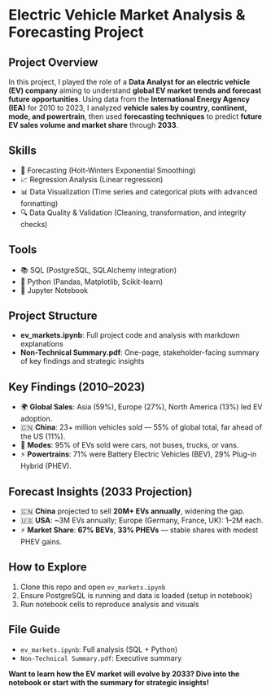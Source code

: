 # Electric Vehicle Market Analysis & Forecasting Project

## Project Overview

In this project, I played the role of a **Data Analyst for an electric vehicle (EV) company** aiming to understand **global EV market trends and forecast future opportunities**. Using data from the **International Energy Agency (IEA)** for 2010 to 2023, I analyzed **vehicle sales by country, continent, mode, and powertrain**, then used **forecasting techniques** to predict **future EV sales volume and market share** through **2033**.

## Skills

- 🔮 Forecasting (Holt-Winters Exponential Smoothing)
- 📈 Regression Analysis (Linear regression)
- 📊 Data Visualization (Time series and categorical plots with advanced formatting)
- 🔍 Data Quality & Validation (Cleaning, transformation, and integrity checks)

## Tools

- 📚 SQL (PostgreSQL, SQLAlchemy integration)
- 🐍 Python (Pandas, Matplotlib, Scikit-learn)
- 📓 Jupyter Notebook

## Project Structure
- **ev_markets.ipynb**: Full project code and analysis with markdown explanations
- **Non-Technical Summary.pdf**: One-page, stakeholder-facing summary of key findings and strategic insights

## Key Findings (2010–2023)
- 🌍 **Global Sales**: Asia (59%), Europe (27%), North America (13%) led EV adoption.
- 🇨🇳 **China**: 23+ million vehicles sold — 55% of global total, far ahead of the US (11%).
- 🚗 **Modes**: 95% of EVs sold were cars, not buses, trucks, or vans.
- ⚡️ **Powertrains**: 71% were Battery Electric Vehicles (BEV), 29% Plug-in Hybrid (PHEV).

## Forecast Insights (2033 Projection)
- 🇨🇳 **China** projected to sell **20M+ EVs annually**, widening the gap.
- 🇺🇸 **USA**: ~3M EVs annually; Europe (Germany, France, UK): 1–2M each.
- ⚡️ **Market Share**: **67% BEVs**, **33% PHEVs** — stable shares with modest PHEV gains.

## How to Explore
1. Clone this repo and open `ev_markets.ipynb`
2. Ensure PostgreSQL is running and data is loaded (setup in notebook)
3. Run notebook cells to reproduce analysis and visuals

## File Guide
- `ev_markets.ipynb`: Full analysis (SQL + Python)
- `Non-Technical Summary.pdf`: Executive summary

**Want to learn how the EV market will evolve by 2033? Dive into the notebook or start with the summary for strategic insights!**
